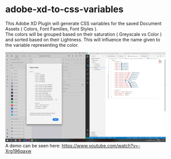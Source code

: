 # adobe-xd-to-css-variables
This Adobe XD Plugin will generate CSS variables for the saved Document Assets ( Colors, Font Families, Font Styles ).  
The colors will be grouped based on their saturation ( Greyscale vs Color ) and sorted based on their Lightness. This will influence the name given to the variable representing the color.  

![Screenshot](thumbnail.png)  
A demo can be seen here: https://www.youtube.com/watch?v=-Xrg196qaxw
